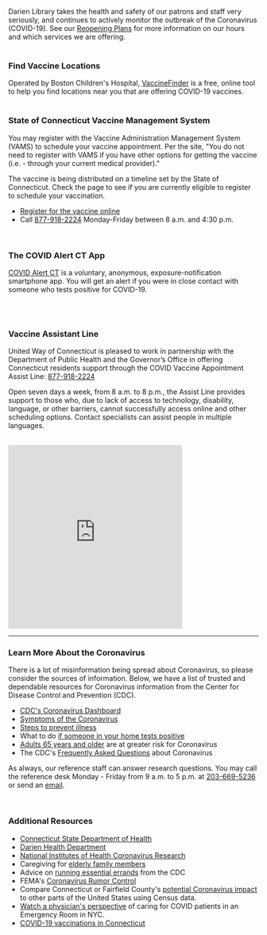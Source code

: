 Darien Library takes the health and safety of our patrons and staff very seriously, and continues to actively monitor the outbreak of the Coronavirus (COVID-19). See our [Reopening Plans](https://dar.to/2MGxG4D "Reopening Plans") for more information on our hours and which services we are offering.
<br />
<br />
 
<div class="row">
<div class="col-md-6">

### Find Vaccine Locations
Operated by Boston Children's Hospital, [VaccineFinder](https://dar.to/30Y2xAL "VaccineFinder") is a free, online tool to help you find locations near you that are offering COVID-19 vaccines. 
<br />
<br />

### State of Connecticut Vaccine Management System
You may register with the Vaccine Administration Management System (VAMS) to schedule your vaccine appointment. Per the site, "You do not need to register with VAMS if you have other options for getting the vaccine (i.e. - through your current medical provider)."

The vaccine is being distributed on a timeline set by the State of Connecticut. Check the page to see if you are currently eligible to register to schedule your vaccination. 

* [Register for the vaccine online](http://dar.to/39swahn "Register for the Vaccine") 
* Call [877-918-2224](tel:877918222 "Call the CT COVID Vaccine Appointment Assist Line") Monday-Friday between 8 a.m. and 4:30 p.m.
<br />

<!--<a href="http://dar.to/39swahn"><button class="btn-u btn-u-lg btn-u-dark-blue btn-block" type="button">Register for the vaccine</button></a>-->


### The COVID Alert CT App

[COVID Alert CT](https://dar.to/3lIkYRV) is a voluntary, anonymous, exposure-notification smartphone app. You will get an alert if you were in close contact with someone who tests positive for COVID-19.

<br />
<br />
</div>
<div class="col-md-6">

### Vaccine Assistant Line
United Way of Connecticut is pleased to work in partnership with the Department of Public Health and the Governor’s Office in offering Connecticut residents support through the COVID Vaccine Appointment Assist Line: [877-918-2224](tel:8779182224 "Call the Vaccine Assistant Line")


Open seven days a week, from 8 a.m. to 8 p.m., the Assist Line provides support to those who, due to lack of access to technology, disability, language, or other barriers, cannot successfully access online and other scheduling options. Contact specialists can assist people in multiple languages.
<br />
<br />

<iframe src="https://covidactnow.org/embed/us/connecticut-ct" title="CoVid Act Now" width="350" height="370" frameBorder="0" scrolling="no"></iframe>

</div>
</div>

<hr />

<div class="row">
<div class="col-md-6">

### Learn More About the Coronavirus
There is a lot of misinformation being spread about Coronavirus, so please consider the sources of information. Below, we have a list of trusted and dependable resources for Coronavirus information from the Center for Disease Control and Prevention (CDC).

* [CDC's Coronavirus Dashboard](https://dar.to/2VG1XVW "CDC Coronavirus Dashboard")
* [Symptoms of the Coronavirus](https://dar.to/3dwctX7 "Symptoms of the Coronavirus")
* [Steps to prevent illness](https://dar.to/2wy6lgF "Steps to prevent illness")
* What to do [if someone in your home tests positive](https://dar.to/38H2NWo "If someone in your home tests positive")
* [Adults 65 years and older](https://dar.to/3dxEair "Older adults and Coronavirus") are at greater risk for Coronavirus
* The CDC's [Frequently Asked Questions](https://dar.to/2wXfa33 "Coronavirus FAQ") about Coronavirus

As always, our reference staff can answer research questions. You may call the reference desk Monday - Friday from 9 a.m. to 5 p.m. at [203-669-5236](tel:2036695236 "Call the Reference Desk") or send an [email](mailto:askus@darienlibrary.org "Email the Reference Desk").

<br />

</div>
<div class="col-md-6">

### Additional Resources

* [Connecticut State Department of Health](https://dar.to/2TCL269 "Connecticut State Department of Health")
* [Darien Health Department](https://dar.to/33MRWc1 "Darien Health Department")
* [National Institutes of Health Coronavirus Research](https://dar.to/2Ul7HV4 "NIH Coronavirus Research")
* Caregiving for [elderly family members](https://dar.to/39jJOS3 "Caring for elderly family members")
* Advice on [running essential errands](https://dar.to/2wVEmr9 "running essential errands") from the CDC
* FEMA's [Coronavirus Rumor Control](https://dar.to/345D5tI "Coronavirus Rumor Control")
* Compare Connecticut or Fairfield County's [potential Coronavirus impact](https://dar.to/2yFWAO5 "Census Coronavirus Impact") to other parts of the United States using Census data.
* [Watch a physician's perspective](https://dar.to/3oyT1xE) of caring for COVID patients in an Emergency Room in NYC.
* [COVID-19 vaccinations in Connecticut](http://dar.to/2WkrMuN)

</div>
</div>